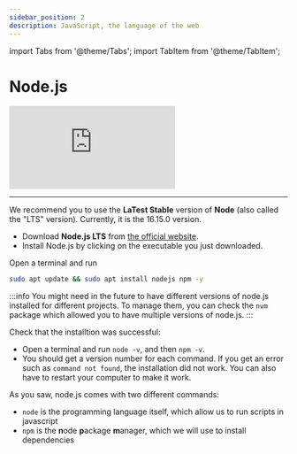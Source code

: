```yaml
---
sidebar_position: 2
description: JavaScript, the language of the web
---
```


import Tabs from '@theme/Tabs';
import TabItem from '@theme/TabItem';

# Node.js

<iframe 
    class="youtube"
    src="https://www.youtube-nocookie.com/embed/ENrzD9HAZK4" 
    title="YouTube video player" 
    frameborder="0" 
    allow="accelerometer; autoplay; clipboard-write; encrypted-media; gyroscope; picture-in-picture" 
    allowfullscreen>
</iframe>

---
We recommend you to use the **LaTest Stable** version of **Node** (also called the "LTS" version). Currently, it is the
16.15.0 version.

<Tabs groupId="os">
<TabItem value="win-mac" label="Windows/MacOS">

- Download **Node.js LTS** from [the official website](https://nodejs.org/en/).
- Install Node.js by clicking on the executable you just downloaded.

</TabItem>
<TabItem value="lin" label="Linux">

Open a terminal and run
```bash
sudo apt update && sudo apt install nodejs npm -y
```

:::info
You might need in the future to have different versions of node.js installed for different projects. To manage them,
you can check the `nvm` package which allowed you to have multiple versions of node.js.
:::

</TabItem>
</Tabs>

Check that the installtion was successful: 
- Open a terminal and run `node -v`, and then `npm -v`. 
- You should get a version number for each command. If you get an error such as `command not found`, the 
    installation did not work. You can also have to restart your computer to make it work.

As you saw, node.js comes with two different commands:
* `node` is the programming language itself, which allow us to run scripts in javascript
* `npm` is the **n**ode **p**ackage **m**anager, which we will use to install dependencies
